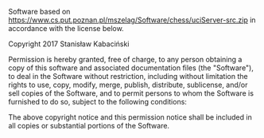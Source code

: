 Software based on https://www.cs.put.poznan.pl/mszelag/Software/chess/uciServer-src.zip in accordance with the license below.

Copyright 2017 Stanisław Kabaciński

Permission is hereby granted, free of charge, to any person obtaining a copy of this software and associated documentation files (the "Software"), to deal in the Software without restriction, including without limitation the rights to use, copy, modify, merge, publish, distribute, sublicense, and/or sell copies of the Software, and to permit persons to whom the Software is furnished to do so, subject to the following conditions:

The above copyright notice and this permission notice shall be included in all copies or substantial portions of the Software.
